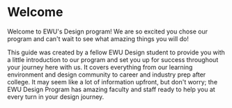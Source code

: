 # Welcome

Welcome to EWU's Design program! We are so excited you chose our program and can't wait to see what amazing things you will do!

This guide was created by a fellow EWU Design student to provide you with a little introduction to our program and set you up for success throughout your journey here with us. It covers everything from our learning environment and design community to career and industry prep after college. It may seem like a lot of information upfront, but don't worry; the EWU Design Program has amazing faculty and staff ready to help you at every turn in your design journey.

